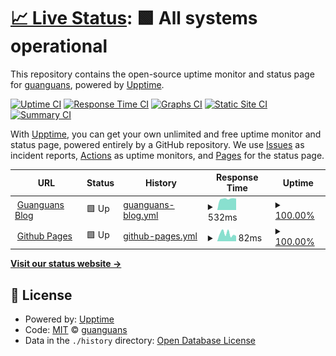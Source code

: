 # [📈 Live Status](https://guanguans.github.io/upptime): <!--live status--> **🟩 All systems operational**

This repository contains the open-source uptime monitor and status page for [guanguans](https://www.guanguans.cn), powered by [Upptime](https://github.com/upptime/upptime).

[![Uptime CI](https://github.com/guanguans/upptime/workflows/Uptime%20CI/badge.svg)](https://github.com/guanguans/upptime/actions?query=workflow%3A%22Uptime+CI%22)
[![Response Time CI](https://github.com/guanguans/upptime/workflows/Response%20Time%20CI/badge.svg)](https://github.com/guanguans/upptime/actions?query=workflow%3A%22Response+Time+CI%22)
[![Graphs CI](https://github.com/guanguans/upptime/workflows/Graphs%20CI/badge.svg)](https://github.com/guanguans/upptime/actions?query=workflow%3A%22Graphs+CI%22)
[![Static Site CI](https://github.com/guanguans/upptime/workflows/Static%20Site%20CI/badge.svg)](https://github.com/guanguans/upptime/actions?query=workflow%3A%22Static+Site+CI%22)
[![Summary CI](https://github.com/guanguans/upptime/workflows/Summary%20CI/badge.svg)](https://github.com/guanguans/upptime/actions?query=workflow%3A%22Summary+CI%22)

With [Upptime](https://upptime.js.org), you can get your own unlimited and free uptime monitor and status page, powered entirely by a GitHub repository. We use [Issues](https://github.com/guanguans/upptime/issues) as incident reports, [Actions](https://github.com/guanguans/upptime/actions) as uptime monitors, and [Pages](https://guanguans.github.io/upptime) for the status page.

<!--start: status pages-->
<!-- This summary is generated by Upptime (https://github.com/upptime/upptime) -->
<!-- Do not edit this manually, your changes will be overwritten -->
<!-- prettier-ignore -->
| URL | Status | History | Response Time | Uptime |
| --- | ------ | ------- | ------------- | ------ |
| <img alt="" src="https://icons.duckduckgo.com/ip3/www.guanguans.cn.ico" height="13"> [Guanguans Blog](https://www.guanguans.cn) | 🟩 Up | [guanguans-blog.yml](https://github.com/guanguans/upptime/commits/HEAD/history/guanguans-blog.yml) | <details><summary><img alt="Response time graph" src="./graphs/guanguans-blog/response-time-week.png" height="20"> 532ms</summary><br><a href="https://guanguans.github.io/upptime/history/guanguans-blog"><img alt="Response time 574" src="https://img.shields.io/endpoint?url=https%3A%2F%2Fraw.githubusercontent.com%2Fguanguans%2Fupptime%2FHEAD%2Fapi%2Fguanguans-blog%2Fresponse-time.json"></a><br><a href="https://guanguans.github.io/upptime/history/guanguans-blog"><img alt="24-hour response time 542" src="https://img.shields.io/endpoint?url=https%3A%2F%2Fraw.githubusercontent.com%2Fguanguans%2Fupptime%2FHEAD%2Fapi%2Fguanguans-blog%2Fresponse-time-day.json"></a><br><a href="https://guanguans.github.io/upptime/history/guanguans-blog"><img alt="7-day response time 532" src="https://img.shields.io/endpoint?url=https%3A%2F%2Fraw.githubusercontent.com%2Fguanguans%2Fupptime%2FHEAD%2Fapi%2Fguanguans-blog%2Fresponse-time-week.json"></a><br><a href="https://guanguans.github.io/upptime/history/guanguans-blog"><img alt="30-day response time 565" src="https://img.shields.io/endpoint?url=https%3A%2F%2Fraw.githubusercontent.com%2Fguanguans%2Fupptime%2FHEAD%2Fapi%2Fguanguans-blog%2Fresponse-time-month.json"></a><br><a href="https://guanguans.github.io/upptime/history/guanguans-blog"><img alt="1-year response time 578" src="https://img.shields.io/endpoint?url=https%3A%2F%2Fraw.githubusercontent.com%2Fguanguans%2Fupptime%2FHEAD%2Fapi%2Fguanguans-blog%2Fresponse-time-year.json"></a></details> | <details><summary><a href="https://guanguans.github.io/upptime/history/guanguans-blog">100.00%</a></summary><a href="https://guanguans.github.io/upptime/history/guanguans-blog"><img alt="All-time uptime 99.99%" src="https://img.shields.io/endpoint?url=https%3A%2F%2Fraw.githubusercontent.com%2Fguanguans%2Fupptime%2FHEAD%2Fapi%2Fguanguans-blog%2Fuptime.json"></a><br><a href="https://guanguans.github.io/upptime/history/guanguans-blog"><img alt="24-hour uptime 100.00%" src="https://img.shields.io/endpoint?url=https%3A%2F%2Fraw.githubusercontent.com%2Fguanguans%2Fupptime%2FHEAD%2Fapi%2Fguanguans-blog%2Fuptime-day.json"></a><br><a href="https://guanguans.github.io/upptime/history/guanguans-blog"><img alt="7-day uptime 100.00%" src="https://img.shields.io/endpoint?url=https%3A%2F%2Fraw.githubusercontent.com%2Fguanguans%2Fupptime%2FHEAD%2Fapi%2Fguanguans-blog%2Fuptime-week.json"></a><br><a href="https://guanguans.github.io/upptime/history/guanguans-blog"><img alt="30-day uptime 100.00%" src="https://img.shields.io/endpoint?url=https%3A%2F%2Fraw.githubusercontent.com%2Fguanguans%2Fupptime%2FHEAD%2Fapi%2Fguanguans-blog%2Fuptime-month.json"></a><br><a href="https://guanguans.github.io/upptime/history/guanguans-blog"><img alt="1-year uptime 100.00%" src="https://img.shields.io/endpoint?url=https%3A%2F%2Fraw.githubusercontent.com%2Fguanguans%2Fupptime%2FHEAD%2Fapi%2Fguanguans-blog%2Fuptime-year.json"></a></details>
| <img alt="" src="https://icons.duckduckgo.com/ip3/guanguans.github.io.ico" height="13"> [Github Pages](https://guanguans.github.io) | 🟩 Up | [github-pages.yml](https://github.com/guanguans/upptime/commits/HEAD/history/github-pages.yml) | <details><summary><img alt="Response time graph" src="./graphs/github-pages/response-time-week.png" height="20"> 82ms</summary><br><a href="https://guanguans.github.io/upptime/history/github-pages"><img alt="Response time 81" src="https://img.shields.io/endpoint?url=https%3A%2F%2Fraw.githubusercontent.com%2Fguanguans%2Fupptime%2FHEAD%2Fapi%2Fgithub-pages%2Fresponse-time.json"></a><br><a href="https://guanguans.github.io/upptime/history/github-pages"><img alt="24-hour response time 57" src="https://img.shields.io/endpoint?url=https%3A%2F%2Fraw.githubusercontent.com%2Fguanguans%2Fupptime%2FHEAD%2Fapi%2Fgithub-pages%2Fresponse-time-day.json"></a><br><a href="https://guanguans.github.io/upptime/history/github-pages"><img alt="7-day response time 82" src="https://img.shields.io/endpoint?url=https%3A%2F%2Fraw.githubusercontent.com%2Fguanguans%2Fupptime%2FHEAD%2Fapi%2Fgithub-pages%2Fresponse-time-week.json"></a><br><a href="https://guanguans.github.io/upptime/history/github-pages"><img alt="30-day response time 77" src="https://img.shields.io/endpoint?url=https%3A%2F%2Fraw.githubusercontent.com%2Fguanguans%2Fupptime%2FHEAD%2Fapi%2Fgithub-pages%2Fresponse-time-month.json"></a><br><a href="https://guanguans.github.io/upptime/history/github-pages"><img alt="1-year response time 80" src="https://img.shields.io/endpoint?url=https%3A%2F%2Fraw.githubusercontent.com%2Fguanguans%2Fupptime%2FHEAD%2Fapi%2Fgithub-pages%2Fresponse-time-year.json"></a></details> | <details><summary><a href="https://guanguans.github.io/upptime/history/github-pages">100.00%</a></summary><a href="https://guanguans.github.io/upptime/history/github-pages"><img alt="All-time uptime 99.99%" src="https://img.shields.io/endpoint?url=https%3A%2F%2Fraw.githubusercontent.com%2Fguanguans%2Fupptime%2FHEAD%2Fapi%2Fgithub-pages%2Fuptime.json"></a><br><a href="https://guanguans.github.io/upptime/history/github-pages"><img alt="24-hour uptime 100.00%" src="https://img.shields.io/endpoint?url=https%3A%2F%2Fraw.githubusercontent.com%2Fguanguans%2Fupptime%2FHEAD%2Fapi%2Fgithub-pages%2Fuptime-day.json"></a><br><a href="https://guanguans.github.io/upptime/history/github-pages"><img alt="7-day uptime 100.00%" src="https://img.shields.io/endpoint?url=https%3A%2F%2Fraw.githubusercontent.com%2Fguanguans%2Fupptime%2FHEAD%2Fapi%2Fgithub-pages%2Fuptime-week.json"></a><br><a href="https://guanguans.github.io/upptime/history/github-pages"><img alt="30-day uptime 100.00%" src="https://img.shields.io/endpoint?url=https%3A%2F%2Fraw.githubusercontent.com%2Fguanguans%2Fupptime%2FHEAD%2Fapi%2Fgithub-pages%2Fuptime-month.json"></a><br><a href="https://guanguans.github.io/upptime/history/github-pages"><img alt="1-year uptime 100.00%" src="https://img.shields.io/endpoint?url=https%3A%2F%2Fraw.githubusercontent.com%2Fguanguans%2Fupptime%2FHEAD%2Fapi%2Fgithub-pages%2Fuptime-year.json"></a></details>

<!--end: status pages-->

[**Visit our status website →**](https://guanguans.github.io/upptime)

## 📄 License

- Powered by: [Upptime](https://github.com/upptime/upptime)
- Code: [MIT](./LICENSE) © [guanguans](https://www.guanguans.cn)
- Data in the `./history` directory: [Open Database License](https://opendatacommons.org/licenses/odbl/1-0/)
